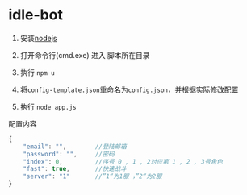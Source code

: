 idle-bot
========

1. 安装[nodejs](http://nodejs.org/download/)

2. 打开命令行(cmd.exe) 进入 脚本所在目录

2. 执行 ```npm u```

3. 将```config-template.json```重命名为```config.json```，并根据实际修改配置

4. 执行 ```node app.js```

配置内容
```javascript
{
    "email": "",        //登陆邮箱
    "password": "",     //密码
    "index": 0,         //序号 0 , 1 , 2对应第 1 , 2 , 3号角色
    "fast": true,       //快速战斗
    "server": "1"       //”1“为1服 ，”2“为2服
}
```

